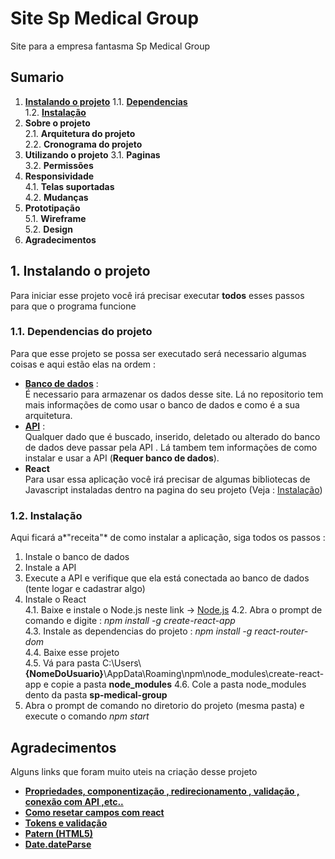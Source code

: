 # Site Sp Medical Group  
Site para a empresa fantasma Sp Medical Group
## Sumario  
1. **[Instalando o projeto](#Instalando-o-projeto)**
 1.1. **[Dependencias](#Dependencias-do-projeto)**  
 1.2. **[Instalação](#Instalação)**  
2. **Sobre o projeto**  
 2.1. **Arquitetura do projeto**  
 2.2. **Cronograma do projeto** 
3. **Utilizando o projeto** 
 3.1. **Paginas**  
 3.2. **Permissões**  
4. **Responsividade**  
 4.1. **Telas suportadas**  
 4.2. **Mudanças**  
5. **Prototipação**  
 5.1. **Wireframe**  
 5.2. **Design**  
6. **Agradecimentos**  

## 1. Instalando o projeto
Para iniciar esse projeto você irá precisar executar **todos** esses passos para que o programa funcione
### 1.1. Dependencias do projeto  
Para que esse projeto se possa ser executado será necessario algumas coisas e aqui estão elas na ordem :
 - **[Banco de dados](https://github.com/Chingling152/SQL-SPMedGroup)** :  
   É necessario para armazenar os dados desse site. Lá no repositorio tem mais informações de como usar o banco de dados e como é a sua arquitetura.  
 - **[API](https://github.com/Chingling152/WebApi-SPMedGroup)** :  
  Qualquer dado que é buscado, inserido, deletado ou alterado do banco de dados deve passar pela API . Lá tambem tem informações de como instalar e usar a API (**Requer banco de dados**).  
 - **React**  
  Para usar essa aplicação você irá precisar de algumas bibliotecas de Javascript instaladas dentro na pagina do seu projeto (Veja : [Instalação](#Instalação))  
  
### 1.2. Instalação  
Aqui ficará a*"receita"* de como instalar a aplicação, siga todos os passos :
 1. Instale o banco de dados  
 2. Instale a API  
 3. Execute a API e verifique que ela está conectada ao banco de dados (tente logar e cadastrar algo)  
 4. Instale o React  
   4.1. Baixe e instale o Node.js neste link -> [Node.js](https://nodejs.org/en/download/) 
   4.2. Abra o prompt de comando e digite : *npm install -g create-react-app*  
   4.3. Instale as dependencias do projeto : *npm install -g react-router-dom*  
   4.4. Baixe esse projeto  
   4.5. Vá para pasta C:\Users\\**{NomeDoUsuario}**\AppData\Roaming\npm\node_modules\create-react-app e copie a pasta **node_modules**
   4.6. Cole a pasta node_modules dento da pasta **sp-medical-group**   
 5. Abra o prompt de comando no diretorio do projeto (mesma pasta) e execute o comando *npm start*  

## Agradecimentos
Alguns links que foram muito uteis na criação desse projeto
- **[Propriedades, componentização , redirecionamento , validação , conexão com API ,etc..](https://github.com/senai-desenvolvimento/1s2019-t2-sprint-4-frontend)**
- **[Como resetar campos com react](https://stackoverflow.com/questions/47171437/is-this-correct-way-to-clean-input-in-react)**  
- **[Tokens e validação](https://github.com/senai-desenvolvimento/1s2019-t2-sprint-4-frontend/blob/master/manha/senai-svigufo-ui/src/services/auth.js)**
- **[Patern (HTML5)](https://www.w3schools.com/code/tryit.asp?filename=G3CAISEPDS3T)**
- **[Date.dateParse](https://www.codeproject.com/Questions/186641/Convert-string-in-to-date-using-javascript)**
